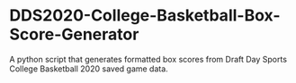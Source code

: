 # DDS2020-College-Basketball-Box-Score-Generator
A python script that generates formatted box scores from Draft Day Sports College Basketball 2020 saved game data.
